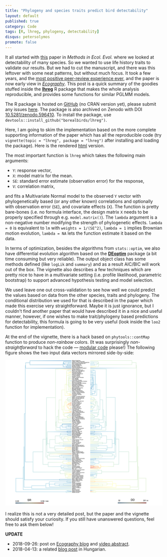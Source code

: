 ```yaml
---
title: "Phylogeny and species traits predict bird detectability"
layout: default
published: true
category: Code
tags: [R, lhreg, phylogeny, detectability]
disqus: petersolymos
promote: false
---
```


It all started with [this](http://onlinelibrary.wiley.com/doi/10.1111/2041-210X.12106/abstract) paper in *Methods in Ecol. Evol.* where we looked at
detectability of many species. So we wanted to use life history
traits to validate our results. But we had to cut the manuscript,
and there was this leftover with some neat patterns, but without much focus.
It took a few years, and the [most positive peer-review experience ever](https://twitter.com/psolymos/status/903634823906033664),
and the paper is now early view in [*Ecography*](http://onlinelibrary.wiley.com/doi/10.1111/ecog.03415/abstract). This post is a quick summary of the goodies stuffed inside the [**lhreg**](https://github.com/borealbirds/lhreg#readme) R package that makes the whole analysis reproducible, and provides some functions for similar PGLMM models.

The R package is hosted on [GitHub](https://github.com/borealbirds/lhreg)
(no CRAN version yet),
please submit any issues [here](https://github.com/borealbirds/lhreg/issues).
The package is also archived on Zenodo with DOI [10.5281/zenodo.596410](http://doi.org/10.5281/zenodo.596410).
To install the package, use
`devtools::install_github("borealbirds/lhreg")`.


Here, I am going to skim the implementation based on the more
complete supporting information of the paper which has all the
reproducible code (try `vignette(topic = "lhreg", package = "lhreg")` after
installing and loading the package).
Here is the rendered [html](https://borealbirds.github.io/lhreg/) version.

The most important function is `lhreg` which takes the following main arguments:

* `Y`: response vector,
* `X`: model matrix for the mean.
* `SE`: standard error estimate (observation error) for the response,
* `V`: correlation matrix,

and fits a Multivariate Normal model to the observed `Y` vector
with phylogenetically based (or any other known) correlations
and optionally with observation error (`SE`), and covariate effects (`X`).
The function is pretty bare-bones (i.e. no formula interface,
the design matrix `X` needs to be properly specified through
e.g. `model.matrix()`). The `lambda` argument
is a non-negative number modifying the strength of phylogenetic effects.
`lambda = 0` is equivalent to `lm` with
`weights = 1/(SE^2)`, `lambda = 1` implies Brownian motion evolution,
`lambda = NA` lets the function estimate it based on the data.

In terms of optimization, besides the algorithms from `stats::optim`,
we also have differential evolution algorithm based on the
[**DEoptim**](https://cran.r-project.org/package=DEoptim) package (a bit time consuming but very reliable).
The output object class has some methods defined (like `logLik` and `summary`)
and as a result AIC/BIC will work out of the box. The vignette also
describes a few techniques which are pretty nice to have in
a multivariate setting (i.e. profile likelihood, parametric bootstrap)
to support advanced hypothesis testing and model selection.

We used leave one out cross-validation to see how well we could predict the
values based on data from the other species, traits and phylogeny.
The conditional distribution we used for that is described in the paper which
made this exercise very straightforward.
Maybe it is just ignorance, but I couldn't find another paper
that would have described it in a nice and useful manner,
however, if one wishes to make trait/phylogeny based
predictions for detectability, this formula is going to be
very useful (look inside the `loo2` function for implementation).

At the end of the vignette, there is a hack based on `phytools::contMap`
function to produce *non-rainbow* colors.
(It was surprisingly *non-straightforward* to hack the code &mdash;
[modular code](https://en.wikipedia.org/wiki/Unix_philosophy#Doug_McIlroy_on_Unix_programming) please!)
The following figure shows the two input data vectors mirrored side-by-side:

<img src="https://github.com/borealbirds/lhreg/raw/master/tree.png" class="img-responsive" alt="lhreg inputs">

I realize this is not a very detailed post, but the paper
and the vignette should satisfy your curiosity.
If you still have unanswered questions, feel free to ask them below!

**UPDATE**
- 2018-09-26: post on [Ecography blog](http://www.ecography.org/blog/phylogeny-and-species-traits-predict-bird-detectability) and [video abstract](https://vimeo.com/291323964).
- 2018-04-13: a related [blog post](https://www.okologiablog.hu/node/460) in Hungarian.
